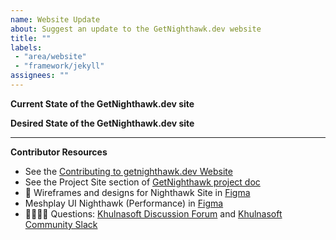 ```yaml
---
name: Website Update
about: Suggest an update to the GetNighthawk.dev website
title: ""
labels: 
 - "area/website"
 - "framework/jekyll"
assignees: ""
---
```


**Current State of the GetNighthawk.dev site**
<!-- A brief description of what the problem is. -->

**Desired State of the GetNighthawk.dev site**
<!-- A brief description of the change you are requesting. -->

---

**Contributor Resources**

- See the [Contributing to getnighthawk.dev Website](https://github.com/khulnasoft/meshplay/getnighthawk/blob/master/CONTRIBUTING.md)
- See the Project Site section of [GetNighthawk project doc](https://docs.google.com/document/d/1lHfMo4iIx2WXFZIspfHyxTsPR1T63_2IV5NUkgxoo0w)
- 🎨 Wireframes and designs for Nighthawk Site in [Figma](https://www.figma.com/file/5ZwEkSJwUPitURD59YHMEN/Khulnasoft-Designs?type=design&node-id=5046-0&mode=design&t=UYVaGhic2LY8EXee-0)
- Meshplay UI Nighthawk (Performance) in [Figma](https://www.figma.com/file/SMP3zxOjZztdOLtgN4dS2W/Meshplay-UI?type=design&node-id=2-5814&mode=design&t=Gt14dmRRlpL09apZ-0)
- 🙋🏾🙋🏼 Questions: [Khulnasoft Discussion Forum](https://discuss.khulnasoft.com) and [Khulnasoft Community Slack](http://slack.khulnasoft.com)
